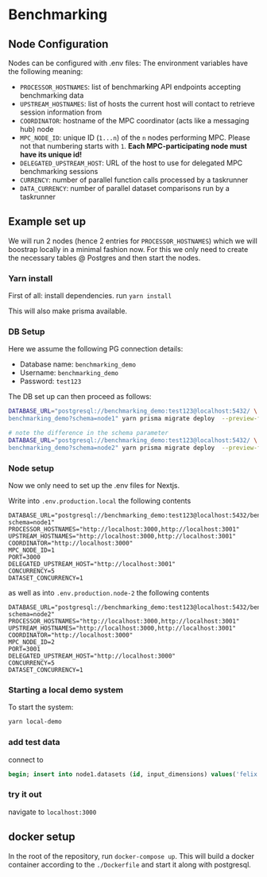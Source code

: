 # Benchmarking 

## Node Configuration

Nodes can be configured with .env files:
The environment variables have the following meaning:

- `PROCESSOR_HOSTNAMES`: list of benchmarking API endpoints accepting benchmarking data
- `UPSTREAM_HOSTNAMES`: list of hosts the current host will contact to retrieve session information from
- `COORDINATOR`: hostname of the MPC coordinator (acts like a messaging hub) node
- `MPC_NODE_ID`: unique ID (`1...n`) of the `n` nodes performing MPC. Please not that numbering starts with `1`. **Each MPC-participating node must have its unique id!**
- `DELEGATED_UPSTREAM_HOST`: URL of the host to use for delegated MPC benchmarking sessions
- `CURRENCY`: number of parallel function calls processed by a taskrunner
- `DATA_CURRENCY`: number of parallel dataset comparisons run by a taskrunner

## Example set up

We will run 2 nodes (hence 2 entries for `PROCESSOR_HOSTNAMES`) which we will boostrap locally in a minimal fashion now. For this we only need to create the necessary tables @ Postgres and then start the nodes.

### Yarn install 

First of all: install dependencies. 
run `yarn install`

This will also make prisma available. 

### DB Setup

Here we assume the following PG connection details:

- Database name: `benchmarking_demo`
- Username: `benchmarking_demo`
- Password: `test123`

The DB set up can then proceed as follows:

```sh
DATABASE_URL="postgresql://benchmarking_demo:test123@localhost:5432/ \
benchmarking_demo?schema=node1" yarn prisma migrate deploy  --preview-feature

# note the difference in the schema parameter
DATABASE_URL="postgresql://benchmarking_demo:test123@localhost:5432/ \
benchmarking_demo?schema=node2" yarn prisma migrate deploy  --preview-feature
```

### Node setup

Now we only need to set up the .env files for Nextjs.

Write into `.env.production.local` the following contents

```
DATABASE_URL="postgresql://benchmarking_demo:test123@localhost:5432/benchmarking_demo?schema=node1"
PROCESSOR_HOSTNAMES="http://localhost:3000,http://localhost:3001"
UPSTREAM_HOSTNAMES="http://localhost:3000,http://localhost:3001"
COORDINATOR="http://localhost:3000"
MPC_NODE_ID=1
PORT=3000
DELEGATED_UPSTREAM_HOST="http://localhost:3001"
CONCURRENCY=5
DATASET_CONCURRENCY=1
```

as well as into `.env.production.node-2` the following contents

```
DATABASE_URL="postgresql://benchmarking_demo:test123@localhost:5432/benchmarking_demo?schema=node2"
PROCESSOR_HOSTNAMES="http://localhost:3000,http://localhost:3001"
UPSTREAM_HOSTNAMES="http://localhost:3000,http://localhost:3001"
COORDINATOR="http://localhost:3000"
MPC_NODE_ID=2
PORT=3001
DELEGATED_UPSTREAM_HOST="http://localhost:3000"
CONCURRENCY=5
DATASET_CONCURRENCY=1
```

### Starting a local demo system

To start the system:

```sh
yarn local-demo
```

### add test data

connect to 
 
```sql 
begin; insert into node1.datasets (id, input_dimensions) values('felix', ARRAY['co2']); insert into node1.dataset_dimensions (dataset_id, name, integer_values) values('felix', 'co2', array[100,1000,10000,100000]); commit;
```

### try it out

navigate to `localhost:3000`

## docker setup
In the root of the repository, run `docker-compose up`. 
This will build a docker container according to the `./Dockerfile` and start it along with postgresql. 
